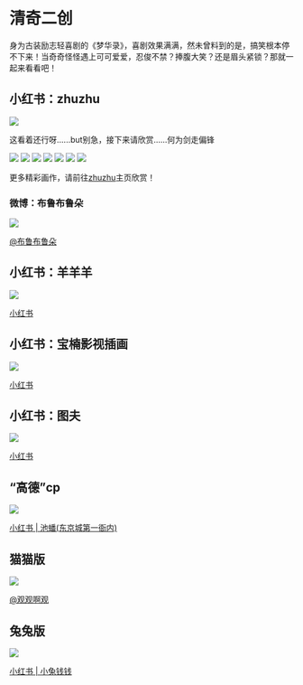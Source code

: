 # 清奇二创

身为古装励志轻喜剧的《梦华录》，喜剧效果满满，然未曾料到的是，搞笑根本停不下来！当奇奇怪怪遇上可可爱爱，忍俊不禁？捧腹大笑？还是眉头紧锁？那就一起来看看吧！



## 小红书：zhuzhu

![](/image/team/role/zhuzhu3-min.jpg)

这看着还行呀......but别急，接下来请欣赏......何为剑走偏锋

![](/image/team/role/zhuzhu1-min.jpg)
![](/image/team/role/zhuzhu2-min.jpg)
![](/image/team/role/zhuzhu4-min.jpg)
![](/image/team/role/zhuzhu5-min.jpg)
![](/image/team/role/zhuzhu6-min.jpg)
![](/image/team/role/zhuzhu7-min.jpg)
![](/image/team/role/zhuzhu8-min.jpg)

更多精彩画作，请前往[zhuzhu](https://www.xiaohongshu.com/user/profile/5ce5f6b80000000016007353?xhsshare=CopyLink&appuid=5c3e9f750000000007020be4&apptime=1666961817)主页欣赏！

### 微博：布鲁布鲁朵

![](/image/erchuang/piant/hyy-1.jpg)

[@布鲁布鲁朵](https://weibo.com/1615423332/M7uXE2Z7p)


## 小红书：羊羊羊

![](/image/team/role/yangyangyang-min.jpg)

[小红书](https://www.xiaohongshu.com/user/profile/612e0777000000000101c830?xhsshare=CopyLink&appuid=5c3e9f750000000007020be4&apptime=1666999527)


## 小红书：宝楠影视插画

![](/image/team/role/baonan-min.jpg)

[小红书](https://www.xiaohongshu.com/user/profile/603bbe66000000000100ac54?xhsshare=CopyLink&appuid=5c3e9f750000000007020be4&apptime=1667000466)


## 小红书：图夫
![](/image/team/role/tufu-min.jpg)

[小红书](https://www.xiaohongshu.com/user/profile/60b5efc8000000000101d882?xhsshare=CopyLink&appuid=5c3e9f750000000007020be4&apptime=1666973776)


## “高德”cp

![](/image/team/role/yemen1-min.jpg)

[小红书 | 池蟠(东京城第一衙内)](https://www.xiaohongshu.com/user/profile/5fc264d40000000001009c73?xhsshare=CopyLink&appuid=5c3e9f750000000007020be4&apptime=1666961861)


## 猫猫版

![](/image/team/role/maomaoban.jpg)

[@观观啊观](https://m.weibo.cn/3323546042/4789395301078136)


## 兔兔版

![](/image/team/role/panpantutu.jpg)

[小红书 | 小兔钱钱](http://xhslink.com/Zj7eQk)